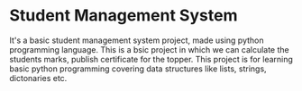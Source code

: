  # Student Management System

It's a basic student management system project, made using python programming language.
This is a bsic project in which we can calculate the students marks, publish certificate for the topper.
This project is for learning basic python programming covering data structures like lists, strings, dictonaries etc.


